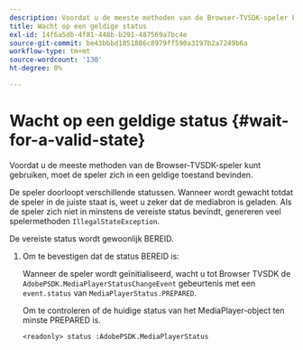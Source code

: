 ```yaml
---
description: Voordat u de meeste methoden van de Browser-TVSDK-speler kunt gebruiken, moet de speler zich in een geldige toestand bevinden.
title: Wacht op een geldige status
exl-id: 14f6a5db-4f81-448b-b291-487569a7bc4e
source-git-commit: be43bbbd1051886c8979ff590a3197b2a7249b6a
workflow-type: tm+mt
source-wordcount: '130'
ht-degree: 0%

---
```


# Wacht op een geldige status {#wait-for-a-valid-state}

Voordat u de meeste methoden van de Browser-TVSDK-speler kunt gebruiken, moet de speler zich in een geldige toestand bevinden.

De speler doorloopt verschillende statussen. Wanneer wordt gewacht totdat de speler in de juiste staat is, weet u zeker dat de mediabron is geladen. Als de speler zich niet in minstens de vereiste status bevindt, genereren veel spelermethoden `IllegalStateException`.

De vereiste status wordt gewoonlijk BEREID.

1. Om te bevestigen dat de status BEREID is:

   Wanneer de speler wordt geïnitialiseerd, wacht u tot Browser TVSDK de `AdobePSDK.MediaPlayerStatusChangeEvent` gebeurtenis met een `event.status` van `MediaPlayerStatus.PREPARED`.

   Om te controleren of de huidige status van het MediaPlayer-object ten minste PREPARED is.

   ```
   <readonly> status :AdobePSDK.MediaPlayerStatus
   ```
